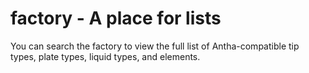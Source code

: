 # factory - A place for lists

You can search the factory to view the full list of Antha-compatible tip types, plate types, liquid types, and elements.